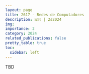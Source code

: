 ```yaml
---
layout: page
title: 2617 - Redes de Computadores
description: 🇧🇷 | 2s2024
img: 
importance: 2
category: 2024
related_publications: false
pretty_table: true
toc:
  sidebar: left
---
```


TBD